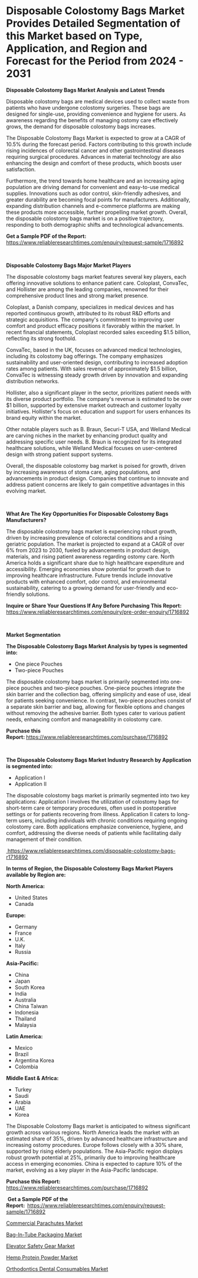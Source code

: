 <p><h1>Disposable Colostomy Bags Market Provides Detailed Segmentation of this Market based on Type, Application, and Region and Forecast for the Period from 2024 - 2031</h1></p><p><strong>Disposable Colostomy Bags Market Analysis and Latest Trends</strong></p>
<p><p>Disposable colostomy bags are medical devices used to collect waste from patients who have undergone colostomy surgeries. These bags are designed for single-use, providing convenience and hygiene for users. As awareness regarding the benefits of managing ostomy care effectively grows, the demand for disposable colostomy bags increases.</p><p>The Disposable Colostomy Bags Market is expected to grow at a CAGR of 10.5% during the forecast period. Factors contributing to this growth include rising incidences of colorectal cancer and other gastrointestinal diseases requiring surgical procedures. Advances in material technology are also enhancing the design and comfort of these products, which boosts user satisfaction.</p><p>Furthermore, the trend towards home healthcare and an increasing aging population are driving demand for convenient and easy-to-use medical supplies. Innovations such as odor control, skin-friendly adhesives, and greater durability are becoming focal points for manufacturers. Additionally, expanding distribution channels and e-commerce platforms are making these products more accessible, further propelling market growth. Overall, the disposable colostomy bags market is on a positive trajectory, responding to both demographic shifts and technological advancements.</p></p>
<p><strong>Get a Sample PDF of the Report:&nbsp;</strong> <a href="https://www.reliableresearchtimes.com/enquiry/request-sample/1716892?utm_campaign=1630&utm_medium=2&utm_source=Github&utm_content=ia&utm_term=13102024&utm_id=disposable-colostomy-bags">https://www.reliableresearchtimes.com/enquiry/request-sample/1716892</a></p>
<p>&nbsp;</p>
<p><strong>Disposable Colostomy Bags Major Market Players</strong></p>
<p><p>The disposable colostomy bags market features several key players, each offering innovative solutions to enhance patient care. Coloplast, ConvaTec, and Hollister are among the leading companies, renowned for their comprehensive product lines and strong market presence.</p><p>Coloplast, a Danish company, specializes in medical devices and has reported continuous growth, attributed to its robust R&D efforts and strategic acquisitions. The company's commitment to improving user comfort and product efficacy positions it favorably within the market. In recent financial statements, Coloplast recorded sales exceeding $1.5 billion, reflecting its strong foothold.</p><p>ConvaTec, based in the UK, focuses on advanced medical technologies, including its colostomy bag offerings. The company emphasizes sustainability and user-oriented design, contributing to increased adoption rates among patients. With sales revenue of approximately $1.5 billion, ConvaTec is witnessing steady growth driven by innovation and expanding distribution networks.</p><p>Hollister, also a significant player in the sector, prioritizes patient needs with its diverse product portfolio. The company's revenue is estimated to be over $1 billion, supported by extensive market outreach and customer loyalty initiatives. Hollister's focus on education and support for users enhances its brand equity within the market.</p><p>Other notable players such as B. Braun, Securi-T USA, and Welland Medical are carving niches in the market by enhancing product quality and addressing specific user needs. B. Braun is recognized for its integrated healthcare solutions, while Welland Medical focuses on user-centered design with strong patient support systems.</p><p>Overall, the disposable colostomy bag market is poised for growth, driven by increasing awareness of stoma care, aging populations, and advancements in product design. Companies that continue to innovate and address patient concerns are likely to gain competitive advantages in this evolving market.</p></p>
<p>&nbsp;</p>
<p><strong>What Are The Key Opportunities For Disposable Colostomy Bags Manufacturers?</strong></p>
<p><p>The disposable colostomy bags market is experiencing robust growth, driven by increasing prevalence of colorectal conditions and a rising geriatric population. The market is projected to expand at a CAGR of over 6% from 2023 to 2030, fueled by advancements in product design, materials, and rising patient awareness regarding ostomy care. North America holds a significant share due to high healthcare expenditure and accessibility. Emerging economies show potential for growth due to improving healthcare infrastructure. Future trends include innovative products with enhanced comfort, odor control, and environmental sustainability, catering to a growing demand for user-friendly and eco-friendly solutions.</p></p>
<p><strong>Inquire or Share Your Questions If Any Before Purchasing This Report:</strong> <a href="https://www.reliableresearchtimes.com/enquiry/pre-order-enquiry/1716892?utm_campaign=1630&utm_medium=2&utm_source=Github&utm_content=ia&utm_term=13102024&utm_id=disposable-colostomy-bags">https://www.reliableresearchtimes.com/enquiry/pre-order-enquiry/1716892</a></p>
<p>&nbsp;</p>
<p><strong>Market Segmentation</strong></p>
<p><strong>The Disposable Colostomy Bags Market Analysis by types is segmented into:</strong></p>
<p><ul><li>One piece Pouches</li><li>Two-piece Pouches</li></ul></p>
<p><p>The disposable colostomy bags market is primarily segmented into one-piece pouches and two-piece pouches. One-piece pouches integrate the skin barrier and the collection bag, offering simplicity and ease of use, ideal for patients seeking convenience. In contrast, two-piece pouches consist of a separate skin barrier and bag, allowing for flexible options and changes without removing the adhesive barrier. Both types cater to various patient needs, enhancing comfort and manageability in colostomy care.</p></p>
<p><strong>Purchase this Report:&nbsp;</strong><a href="https://www.reliableresearchtimes.com/purchase/1716892?utm_campaign=1630&utm_medium=2&utm_source=Github&utm_content=ia&utm_term=13102024&utm_id=disposable-colostomy-bags">https://www.reliableresearchtimes.com/purchase/1716892</a></p>
<p>&nbsp;</p>
<p><strong>The Disposable Colostomy Bags Market Industry Research by Application is segmented into:</strong></p>
<p><ul><li>Application I</li><li>Application II</li></ul></p>
<p><p>The disposable colostomy bags market is primarily segmented into two key applications: Application I involves the utilization of colostomy bags for short-term care or temporary procedures, often used in postoperative settings or for patients recovering from illness. Application II caters to long-term users, including individuals with chronic conditions requiring ongoing colostomy care. Both applications emphasize convenience, hygiene, and comfort, addressing the diverse needs of patients while facilitating daily management of their condition.</p></p>
<p><a href="https://www.reliableresearchtimes.com/disposable-colostomy-bags-r1716892?utm_campaign=1630&utm_medium=2&utm_source=Github&utm_content=ia&utm_term=13102024&utm_id=disposable-colostomy-bags">&nbsp;https://www.reliableresearchtimes.com/disposable-colostomy-bags-r1716892</a></p>
<p><strong>In terms of Region, the Disposable Colostomy Bags Market Players available by Region are:</strong></p>
<p>
    <p> <strong> North America: </strong>
        <ul>
            <li>United States</li>
            <li>Canada</li>
        </ul>
        </p> 
    <p> <strong> Europe: </strong>
        <ul>
            <li>Germany</li>
            <li>France</li>
            <li>U.K.</li>
            <li>Italy</li>
            <li>Russia</li>
        </ul>
        </p> 
    <p> <strong> Asia-Pacific: </strong>
        <ul>
            <li>China</li>
            <li>Japan</li>
            <li>South Korea</li>
            <li>India</li>
            <li>Australia</li>
            <li>China Taiwan</li>
            <li>Indonesia</li>
            <li>Thailand</li>
            <li>Malaysia</li>
        </ul>
        </p> 
    <p> <strong> Latin America: </strong>
        <ul>
            <li>Mexico</li>
            <li>Brazil</li>
            <li>Argentina Korea</li>
            <li>Colombia</li>
        </ul>
        </p> 
    <p> <strong> Middle East & Africa: </strong>
        <ul>
            <li>Turkey</li>
            <li>Saudi</li>
            <li>Arabia</li>
            <li>UAE</li>
            <li>Korea</li>
        </ul>
    </p>
    </p>
<p><p>The Disposable Colostomy Bags market is anticipated to witness significant growth across various regions. North America leads the market with an estimated share of 35%, driven by advanced healthcare infrastructure and increasing ostomy procedures. Europe follows closely with a 30% share, supported by rising elderly populations. The Asia-Pacific region displays robust growth potential at 25%, primarily due to improving healthcare access in emerging economies. China is expected to capture 10% of the market, evolving as a key player in the Asia-Pacific landscape.</p></p>
<p><strong>Purchase this Report: </strong><a href="https://www.reliableresearchtimes.com/purchase/1716892?utm_campaign=1630&utm_medium=2&utm_source=Github&utm_content=ia&utm_term=13102024&utm_id=disposable-colostomy-bags">https://www.reliableresearchtimes.com/purchase/1716892</a></p>
<p>&nbsp;<strong>Get a Sample PDF of the Report:&nbsp;&nbsp;</strong><a href="https://www.reliableresearchtimes.com/enquiry/request-sample/1716892?utm_campaign=1630&utm_medium=2&utm_source=Github&utm_content=ia&utm_term=13102024&utm_id=disposable-colostomy-bags">https://www.reliableresearchtimes.com/enquiry/request-sample/1716892</a></p>
<p><strong></strong></p>
<p><p><a href="https://www.linkedin.com/pulse/commercial-parachutes-market-trends-strategic-insights-ujcoe?utm_campaign=1630&utm_medium=2&utm_source=Github&utm_content=ia&utm_term=13102024&utm_id=disposable-colostomy-bags">Commercial Parachutes Market</a></p><p><a href="https://www.linkedin.com/pulse/global-bag-in-tube-packaging-market-trends-innovations-uzhpe?utm_campaign=1630&utm_medium=2&utm_source=Github&utm_content=ia&utm_term=13102024&utm_id=disposable-colostomy-bags">Bag-In-Tube Packaging Market</a></p><p><a href="https://issuu.com/reportprime-2/docs/elevator-safety-gear-market-size-20_536994a2a1c4c2?utm_campaign=1630&utm_medium=2&utm_source=Github&utm_content=ia&utm_term=13102024&utm_id=disposable-colostomy-bags">Elevator Safety Gear Market</a></p><p><a href="https://www.linkedin.com/pulse/hemp-protein-powder-market-essentials-key-players-demand-nzgke?utm_campaign=1630&utm_medium=2&utm_source=Github&utm_content=ia&utm_term=13102024&utm_id=disposable-colostomy-bags">Hemp Protein Powder Market</a></p><p><a href="https://www.linkedin.com/pulse/emerging-opportunities-challenges-global-orthodontics-bec9e?utm_campaign=1630&utm_medium=2&utm_source=Github&utm_content=ia&utm_term=13102024&utm_id=disposable-colostomy-bags">Orthodontics Dental Consumables Market</a></p></p>